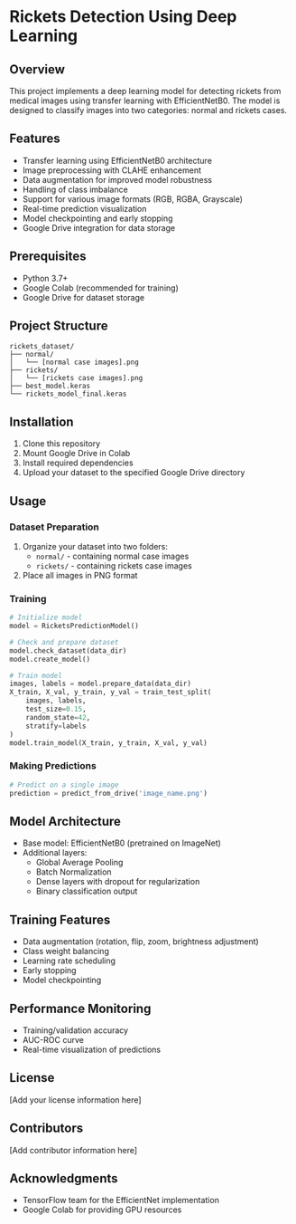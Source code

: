 # Rickets Detection Using Deep Learning

## Overview
This project implements a deep learning model for detecting rickets from medical images using transfer learning with EfficientNetB0. The model is designed to classify images into two categories: normal and rickets cases.

## Features
- Transfer learning using EfficientNetB0 architecture
- Image preprocessing with CLAHE enhancement
- Data augmentation for improved model robustness
- Handling of class imbalance
- Support for various image formats (RGB, RGBA, Grayscale)
- Real-time prediction visualization
- Model checkpointing and early stopping
- Google Drive integration for data storage

## Prerequisites
- Python 3.7+
- Google Colab (recommended for training)
- Google Drive for dataset storage

## Project Structure
```
rickets_dataset/
├── normal/
│   └── [normal case images].png
├── rickets/
│   └── [rickets case images].png
├── best_model.keras
└── rickets_model_final.keras
```

## Installation
1. Clone this repository
2. Mount Google Drive in Colab
3. Install required dependencies
4. Upload your dataset to the specified Google Drive directory

## Usage

### Dataset Preparation
1. Organize your dataset into two folders:
   - `normal/` - containing normal case images
   - `rickets/` - containing rickets case images
2. Place all images in PNG format

### Training
```python
# Initialize model
model = RicketsPredictionModel()

# Check and prepare dataset
model.check_dataset(data_dir)
model.create_model()

# Train model
images, labels = model.prepare_data(data_dir)
X_train, X_val, y_train, y_val = train_test_split(
    images, labels,
    test_size=0.15,
    random_state=42,
    stratify=labels
)
model.train_model(X_train, y_train, X_val, y_val)
```

### Making Predictions
```python
# Predict on a single image
prediction = predict_from_drive('image_name.png')
```

## Model Architecture
- Base model: EfficientNetB0 (pretrained on ImageNet)
- Additional layers:
  - Global Average Pooling
  - Batch Normalization
  - Dense layers with dropout for regularization
  - Binary classification output

## Training Features
- Data augmentation (rotation, flip, zoom, brightness adjustment)
- Class weight balancing
- Learning rate scheduling
- Early stopping
- Model checkpointing

## Performance Monitoring
- Training/validation accuracy
- AUC-ROC curve
- Real-time visualization of predictions

## License
[Add your license information here]

## Contributors
[Add contributor information here]

## Acknowledgments
- TensorFlow team for the EfficientNet implementation
- Google Colab for providing GPU resources
